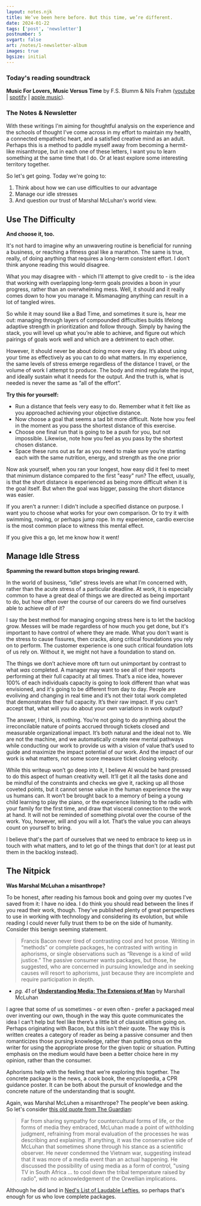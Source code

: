 ```yaml
---
layout: notes.njk
title: We’ve been here before. But this time, we’re different.
date: 2024-01-22
tags: ['post', 'newsletter']
postnumber: 5
svgart: false
art: /notes/1-newsletter-album
images: true
bgsize: initial
---
```


### Today's reading soundtrack
**Music For Lovers, Music Versus Time** by F.S. Blumm & Nils Frahm ([youtube](https://www.youtube.com/watch?v=5NvThOfKj8c&list=PLMGnf9o1ps6mreWCQbBP-O1gVefubFLRB) | [spotify](https://open.spotify.com/album/0ocXrm5W5AKkHJ6kv7W2zJ?si=n-y6VBiBRtOoj5iPSwrGvw) | [apple music](https://music.apple.com/us/album/music-for-lovers-music-versus-time/369669204)).

### The Notes & Newsletter
With these writings I'm aiming for thoughtful analysis on the experience and the schools of thought I’ve come across in my effort to maintain my health, a connected empathetic heart, and a satisfied creative mind as an adult. Perhaps this is a method to paddle myself away from becoming a hermit-like misanthrope, but in each one of these letters, I want you to learn something at the same time that I do. Or at least explore some interesting territory together.

So let's get going. Today we're going to:
1. Think about how we can use difficulties to our advantage
2. Manage our idle stresses
3. And question our trust of Marshal McLuhan's world view.


## Use The Difficulty
**And choose it, too.**

It's not hard to imagine why an unwavering routine is beneficial for running a business, or reaching a fitness goal like a marathon. The same is true, really, of doing anything that requires a long-term consistent effort. I don’t think anyone reading this would disagree.

What you may disagree with - which I’ll attempt to give credit to - is the idea that working with overlapping long-term goals provides a boon in your progress, rather than an overwhelming mess. Well, it should and it really comes down to how you manage it. Mismanaging anything can result in a lot of tangled wires.

So while it may sound like a Bad Time, and sometimes it sure is, hear me out: managing through layers of compounded difficulties builds lifelong adaptive strength in prioritization and follow through. Simply by having the stack, you will level up what you’re able to achieve, and figure out which pairings of goals work well and which are a detriment to each other.

However, it should never be about doing more every day. It’s about using your time as effectively as you can to do what matters. In my experience, the same levels of stress emerge regardless of the distance I travel, or the volume of work I attempt to produce. The body and mind regulate the input, and ideally sustain what it needs for the output. And the truth is, what is needed is never the same as “all of the effort”.

**Try this for yourself:**
- Run a distance that feels very easy to do. Remember what it felt like as you approached achieving your objective distance.
- Now choose a goal that seems a tad bit more difficult. Note how you feel in the moment as you pass the shortest distance of this exercise.
- Choose one final run that is going to be a push for you, but not impossible. Likewise, note how you feel as you pass by the shortest chosen distance.
- Space these runs out as far as you need to make sure you’re starting each with the same nutrition, energy, and strength as the one prior

Now ask yourself, when you ran your longest, how easy did it feel to meet that minimum distance compared to the first "easy" run? The effect, usually, is that the short distance is experienced as being more difficult when it is the goal itself. But when the goal was bigger, passing the short distance was easier.

If you aren't a runner: I didn't include a specified distance on purpose. I want you to choose what works for your own comparison. Or to try it with swimming, rowing, or perhaps jump rope. In my experience, cardio exercise is the most common place to witness this mental effect.

If you give this a go, let me know how it went!

## Manage Idle Stress
**Spamming the reward button stops bringing reward.**

In the world of business, “idle” stress levels are what I’m concerned with, rather than the acute stress of a particular deadline. At work, it is especially common to have a great deal of things we are directed as being important to do, but how often over the course of our careers do we find ourselves able to achieve _all_ of it?

I say the best method for managing ongoing stress here is to let the backlog grow. Messes will be made regardless of how much you get done, but it's important to have control of where they are made. What you don't want is the stress to cause fissures, then cracks, along critical foundations you rely on to perform. The customer experience is one such critical foundation lots of us rely on. Without it, we might not have a foundation to stand on.

The things we don’t achieve more oft turn out unimportant by contrast to what _was_ completed. A manager may want to see all of their reports performing at their full capacity at all times. That’s a nice idea, however 100% of each individuals capacity is going to look different than what was envisioned, and it's going to be different from day to day. People are evoliving and changing in real time and it’s not their total work completed that demonstrates their full capacity. It’s their raw impact. If you can’t accept that, what will you do about your own variations in work output?

The answer, I think, is nothing. You’re not going to do anything about the irreconcilable nature of points accrued through tickets closed and measurable organizational impact. It’s both natural and the ideal not to. We are not the machine, and we automatically create new mental pathways while conducting our work to provide us with a vision of value that’s used to guide and maximize the impact potential of our work. And the impact of our work is what matters, not some score measure ticket closing velocity.

While this writeup won’t go deep into it, I believe AI would be hard pressed to do this aspect of human creativity well. It’ll get it all the tasks done and be mindful of the constraints and checks we give it, racking up all those coveted points, but it cannot sense value in the human experience the way us humans can. It won’t be brought back to a memory of being a young child learning to play the piano, or the experience listening to the radio with your family for the first time, and draw that visceral connection to the work at hand. It will not be reminded of something pivotal over the course of the work. You, however, will and you will a lot. That’s the value you can always count on yourself to bring.

I believe that's the part of ourselves that we need to embrace to keep us in touch with what matters, and to let go of the things that don't (or at least put them in the backlog instead).


## The Nitpick
**Was Marshal McLuhan a misanthrope?**

To be honest, after reading his famous book and going over my quotes I’ve saved from it: I have no idea. I do think you should read between the lines if you read their work, though. They’ve published plenty of great perspectives to use in working with technology and considering its evolution, but while reading I could never fully trust them to be on the side of humanity. Consider this benign seeming statement.

> Francis Bacon never tired of contrasting cool and hot prose. Writing in “methods” or complete packages, he contrasted with writing in aphorisms, or single observations such as “Revenge is a kind of wild justice.” The passive consumer wants packages, but those, he suggested, who are concerned in pursuing knowledge and in seeking causes will resort to aphorisms, just because they are incomplete and require participation in depth.
- _pg. 41_ of **[Understanding Media: The Extensions of Man](https://bookshop.org/p/books/understanding-media-the-extensions-of-man-marshall-mcluhan/581209)** by Marshall McLuhan

I agree that some of us sometimes - or even often - prefer a packaged meal over inventing our own, though in the way this quote communicates the idea I can’t help but feel like there’s a little bit of classist elitism going on. Perhaps originating with Bacon, but this isn't their quote. The way this is written creates a category of reader as being a passive consumer and then romanticizes those pursing knowledge, rather than putting onus on the writer for using the appropriate prose for the given topic or situation. Putting emphasis on the medium would have been a better choice here in my opinion, rather than the consumer.

Aphorisms help with the feeling that we’re exploring this together. The concrete package is the news, a cook book, the encyclopedia, a CPR guidance poster. It can be both about the pursuit of knowledge and the concrete nature of the understanding that is sought.

Again, was Marshal McLuhen a misanthrope? The people've been asking. So let's consider [this old quote from The Guardian](https://www.theguardian.com/commentisfree/2011/jul/26/marshall-mcluhan-conservatism-medium-is-message):
> Far from sharing sympathy for countercultural forms of life, or the forms of media they embraced, McLuhan made a point of withholding judgment, refraining from moral evaluation of the processes he was describing and explaining. If anything, it was the conservative side of McLuhan that sometimes shone through his stance as a scientific observer. He never condemned the Vietnam war, suggesting instead that it was more of a media event than an actual happening. He discussed the possibility of using media as a form of control, "using TV in South Africa … to cool down the tribal temperature raised by radio", with no acknowledgement of the Orwellian implications.

Although he did land in [Ned's List of Laudable Lefties](https://simpsonswiki.com/wiki/Category:Ned%27s\_List\_of\_Laudable\_Lefties), so perhaps that's enough for us who love complete packages.

